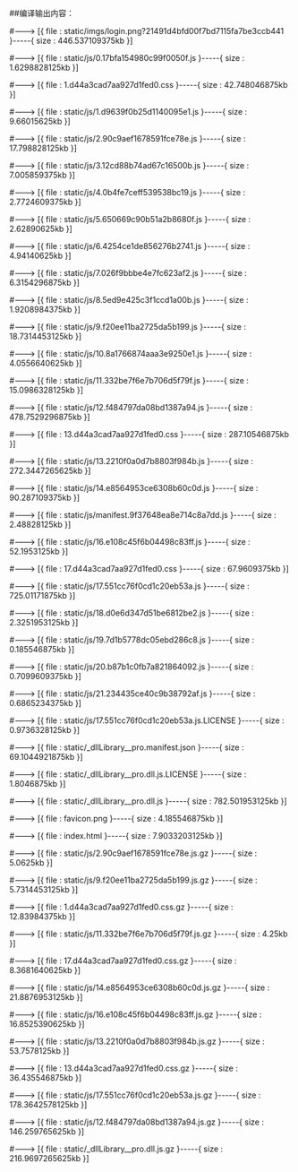 ##编译输出内容：

#--->  [{ file  :  static/imgs/login.png?21491d4bfd00f7bd7115fa7be3ccb441  }-----{ size  :  446.537109375kb }]

#--->  [{ file  :  static/js/0.17bfa154980c99f0050f.js  }-----{ size  :  1.6298828125kb }]

#--->  [{ file  :  1.d44a3cad7aa927d1fed0.css  }-----{ size  :  42.748046875kb }]

#--->  [{ file  :  static/js/1.d9639f0b25d1140095e1.js  }-----{ size  :  9.66015625kb }]

#--->  [{ file  :  static/js/2.90c9aef1678591fce78e.js  }-----{ size  :  17.798828125kb }]

#--->  [{ file  :  static/js/3.12cd88b74ad67c16500b.js  }-----{ size  :  7.005859375kb }]

#--->  [{ file  :  static/js/4.0b4fe7ceff539538bc19.js  }-----{ size  :  2.7724609375kb }]

#--->  [{ file  :  static/js/5.650669c90b51a2b8680f.js  }-----{ size  :  2.62890625kb }]

#--->  [{ file  :  static/js/6.4254ce1de856276b2741.js  }-----{ size  :  4.94140625kb }]

#--->  [{ file  :  static/js/7.026f9bbbe4e7fc623af2.js  }-----{ size  :  6.3154296875kb }]

#--->  [{ file  :  static/js/8.5ed9e425c3f1ccd1a00b.js  }-----{ size  :  1.9208984375kb }]

#--->  [{ file  :  static/js/9.f20ee11ba2725da5b199.js  }-----{ size  :  18.7314453125kb }]

#--->  [{ file  :  static/js/10.8a1766874aaa3e9250e1.js  }-----{ size  :  4.0556640625kb }]

#--->  [{ file  :  static/js/11.332be7f6e7b706d5f79f.js  }-----{ size  :  15.0986328125kb }]

#--->  [{ file  :  static/js/12.f484797da08bd1387a94.js  }-----{ size  :  478.7529296875kb }]

#--->  [{ file  :  13.d44a3cad7aa927d1fed0.css  }-----{ size  :  287.10546875kb }]

#--->  [{ file  :  static/js/13.2210f0a0d7b8803f984b.js  }-----{ size  :  272.3447265625kb }]

#--->  [{ file  :  static/js/14.e8564953ce6308b60c0d.js  }-----{ size  :  90.287109375kb }]

#--->  [{ file  :  static/js/manifest.9f37648ea8e714c8a7dd.js  }-----{ size  :  2.48828125kb }]

#--->  [{ file  :  static/js/16.e108c45f6b04498c83ff.js  }-----{ size  :  52.1953125kb }]

#--->  [{ file  :  17.d44a3cad7aa927d1fed0.css  }-----{ size  :  67.9609375kb }]

#--->  [{ file  :  static/js/17.551cc76f0cd1c20eb53a.js  }-----{ size  :  725.01171875kb }]

#--->  [{ file  :  static/js/18.d0e6d347d51be6812be2.js  }-----{ size  :  2.3251953125kb }]

#--->  [{ file  :  static/js/19.7d1b5778dc05ebd286c8.js  }-----{ size  :  0.185546875kb }]

#--->  [{ file  :  static/js/20.b87b1c0fb7a821864092.js  }-----{ size  :  0.7099609375kb }]

#--->  [{ file  :  static/js/21.234435ce40c9b38792af.js  }-----{ size  :  0.6865234375kb }]

#--->  [{ file  :  static/js/17.551cc76f0cd1c20eb53a.js.LICENSE  }-----{ size  :  0.9736328125kb }]

#--->  [{ file  :  static/_dllLibrary__pro.manifest.json  }-----{ size  :  69.1044921875kb }]

#--->  [{ file  :  static/_dllLibrary__pro.dll.js.LICENSE  }-----{ size  :  1.8046875kb }]

#--->  [{ file  :  static/_dllLibrary__pro.dll.js  }-----{ size  :  782.501953125kb }]

#--->  [{ file  :  favicon.png  }-----{ size  :  4.185546875kb }]

#--->  [{ file  :  index.html  }-----{ size  :  7.9033203125kb }]

#--->  [{ file  :  static/js/2.90c9aef1678591fce78e.js.gz  }-----{ size  :  5.0625kb }]

#--->  [{ file  :  static/js/9.f20ee11ba2725da5b199.js.gz  }-----{ size  :  5.7314453125kb }]

#--->  [{ file  :  1.d44a3cad7aa927d1fed0.css.gz  }-----{ size  :  12.83984375kb }]

#--->  [{ file  :  static/js/11.332be7f6e7b706d5f79f.js.gz  }-----{ size  :  4.25kb }]

#--->  [{ file  :  17.d44a3cad7aa927d1fed0.css.gz  }-----{ size  :  8.3681640625kb }]

#--->  [{ file  :  static/js/14.e8564953ce6308b60c0d.js.gz  }-----{ size  :  21.8876953125kb }]

#--->  [{ file  :  static/js/16.e108c45f6b04498c83ff.js.gz  }-----{ size  :  16.8525390625kb }]

#--->  [{ file  :  static/js/13.2210f0a0d7b8803f984b.js.gz  }-----{ size  :  53.7578125kb }]

#--->  [{ file  :  13.d44a3cad7aa927d1fed0.css.gz  }-----{ size  :  36.435546875kb }]

#--->  [{ file  :  static/js/17.551cc76f0cd1c20eb53a.js.gz  }-----{ size  :  178.3642578125kb }]

#--->  [{ file  :  static/js/12.f484797da08bd1387a94.js.gz  }-----{ size  :  146.259765625kb }]

#--->  [{ file  :  static/_dllLibrary__pro.dll.js.gz  }-----{ size  :  216.9697265625kb }]

